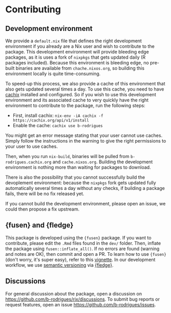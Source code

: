 # Contributing

## Development environment

We provide a `default.nix` file that defines the right development environment
if you already are a Nix user and wish to contribute to the package. This
development environment will provide bleeding edge packages, as it is uses
a fork of `nixpkgs` that gets updated daily (R packages included). Because
this environment is bleeding edge, no pre-built binaries are available from
`chache.nixos.org`, so building this environment locally is quite time-consuming.

To speed-up this process, we also provide a cache of this environment that
also gets updated several times a day. To use this cache, you need
to have [cachix](https://app.cachix.org/) installed and configured. So if you
wish to use this development environment and its associated cache to very
quickly have the right environment to contribute to the package, run the 
following steps:

- First, install cachix: `nix-env -iA cachix -f https://cachix.org/api/v1/install`
- Enable the cache: `cachix use b-rodrigues`

You might get an error message stating that your user cannot use caches. Simply
follow the instructions in the warning to give the right permissions to your
user to use caches.

Then, when you run `nix-build`, binaries will be pulled from `b-rodrigues.cachix.org` and
`cache.nixos.org`. Building the development environment is nothing more than
waiting for packages to download.

There is also the possibility that you cannot successfully build the devoplement 
environment: because the `nixpkgs` fork gets updated fully automatically several times
a day without any checks, if building a package fails, there will be no fix released yet.

If you cannot build the development environment, please open an issue, we could then
propose a fix upstream.

## {fusen} and {fledge}

This package is developed using the `{fusen}` package. If you want to
contribute, please edit the `.Rmd` files found in the `dev/` folder. Then,
inflate the package using `fusen::inflate_all()`. If no errors are found
(warning and notes are OK), then commit and open a PR. To learn how to use
`{fusen}` (don't worry, it's super easy), refer to this
[vignette](https://thinkr-open.github.io/fusen/articles/How-to-use-fusen.html).
In our development workflow, we use [semantic versioning](https://semver.org)
via [{fledge}](https://fledge.cynkra.com).

## Discussions

For general discussion about the package, open a discussion on <https://github.com/b-rodrigues/rix/discussions>.
To submit bug reports or request features, open an issue <https://github.com/b-rodrigues/issues>.
